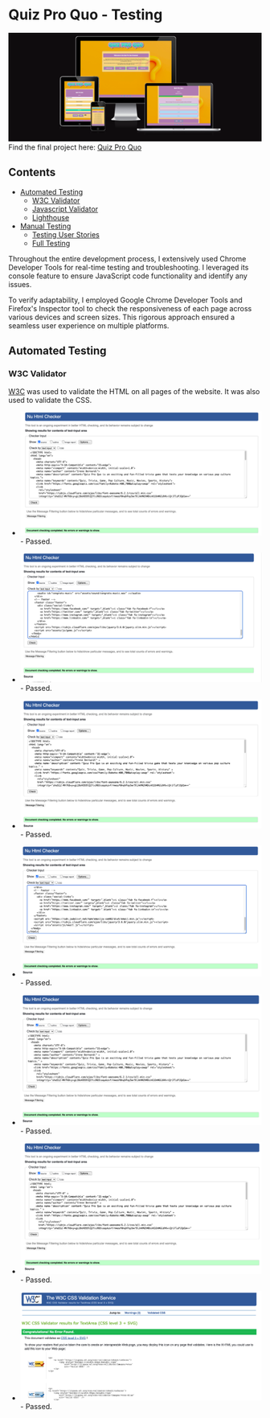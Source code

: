 # Quiz Pro Quo - Testing
![Quiz Pro Quo](documentation/features/am-i-responsive.png)
Find the final project here: [Quiz Pro Quo](https://irebernardidev.github.io/Quiz-Pro-Quo/)

## Contents

- [Automated Testing](#automated-testing)
  * [W3C Validator](#w3c-validator)
  * [Javascript Validator](#javascript-validator)
  * [Lighthouse](#lighthouse)
- [Manual Testing](#manual-testing)
  * [Testing User Stories](#testing-user-stories)
  * [Full Testing](#full-testing)

Throughout the entire development process, I extensively used Chrome Developer Tools for real-time testing and troubleshooting. I leveraged its console feature to ensure JavaScript code functionality and identify any issues.

To verify adaptability, I employed Google Chrome Developer Tools and Firefox's Inspector tool to check the responsiveness of each page across various devices and screen sizes. This rigorous approach ensured a seamless user experience on multiple platforms.

## Automated Testing

### W3C Validator
[W3C](https://validator.w3.org/) was used to validate the HTML on all pages of the website. It was also used to validate the CSS.

* ![index.html](TESTING/W3C/index-w3.png) - Passed.

* ![game.html](TESTING/W3C/game-w3.png) - Passed.

* ![leaderboard.html](TESTING/W3C/leaderboard-w3.png) - Passed.

* ![contact-form.html](TESTING/W3C/contact-w3.png) - Passed.

* ![404.html](TESTING/W3C/404-w3.png) - Passed.

* ![500.html](TESTING/W3C/500-w3.png) - Passed.

* ![style.css](TESTING/W3C/style.css.png) - Passed.
